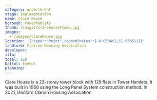 ```yaml
---
category: underthreat
stage: Implementation 
name: Clare House 
borough: towerhamlets 
thumb: /images/clarehousethumb.jpg
images:
  - /images/clarehouse.jpg
location: '{"type":"Point","coordinates":[-0.030492,51.536511]}'
landlord: Clarion Housing Association
developer: 
itla:
total: 129
ballot: Exempt
planning: 
---
```

Clare House is a 22-storey tower block with 129 flats in Tower Hamlets. It was built in 1968 using the Long Panel System construction method.
In 2021, landlord Clarion Housing Association 

